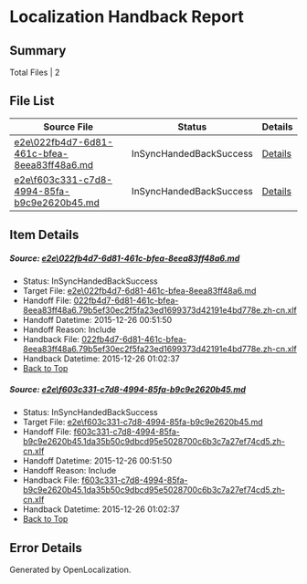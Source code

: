 # <a name='report-top'></a> Localization Handback Report

## Summary
 Total Files | 2

## File List
 Source File | Status | Details 
 ----------- | ------ | ------- 
 [e2e\022fb4d7-6d81-461c-bfea-8eea83ff48a6.md](https://github.com/OpenLocalizationTest/oltest/blob/4d3fdc745df3ce51760d6091a021f001e4615a9d/e2e/022fb4d7-6d81-461c-bfea-8eea83ff48a6.md) | InSyncHandedBackSuccess | [Details](#b24882ff5f589f956d77d489ac6ff42708e6aed81)
 [e2e\f603c331-c7d8-4994-85fa-b9c9e2620b45.md](https://github.com/OpenLocalizationTest/oltest/blob/4d3fdc745df3ce51760d6091a021f001e4615a9d/e2e/f603c331-c7d8-4994-85fa-b9c9e2620b45.md) | InSyncHandedBackSuccess | [Details](#e61ca216c2724eb20588fd30c9215f2a0e7634122)

## Item Details
##### <a name='b24882ff5f589f956d77d489ac6ff42708e6aed81'></a> Source: [e2e\022fb4d7-6d81-461c-bfea-8eea83ff48a6.md](https://github.com/OpenLocalizationTest/oltest/blob/4d3fdc745df3ce51760d6091a021f001e4615a9d/e2e/022fb4d7-6d81-461c-bfea-8eea83ff48a6.md)
* Status: InSyncHandedBackSuccess
* Target File: [e2e\022fb4d7-6d81-461c-bfea-8eea83ff48a6.md](https://github.com/OpenLocalizationTestOrg/oltest.zh-cn/blob/74a7f68457465893976a8c3c8ba2cb5680426e7d/e2e/022fb4d7-6d81-461c-bfea-8eea83ff48a6.md)
* Handoff File: [022fb4d7-6d81-461c-bfea-8eea83ff48a6.79b5ef30ec2f5fa23ed1699373d42191e4bd778e.zh-cn.xlf](https://github.com/OpenLocalizationTestOrg/olhandoff/blob/f8547d7026c8fee068b1e83d4c1c1db7ba2f8070/ol-handoff/OpenLocalizationTestOrg/oltest.zh-cn/qimu/022fb4d7-6d81-461c-bfea-8eea83ff48a6.79b5ef30ec2f5fa23ed1699373d42191e4bd778e.zh-cn.xlf)
* Handoff Datetime: 2015-12-26 00:51:50
* Handoff Reason: Include
* Handback File: [022fb4d7-6d81-461c-bfea-8eea83ff48a6.79b5ef30ec2f5fa23ed1699373d42191e4bd778e.zh-cn.xlf](https://github.com/OpenLocalizationTestOrg/olhandback/blob/04c283102bcd654d6f71e2b0e05a3dd38d4ed0db/ol-handback/OpenLocalizationTestOrg/oltest.zh-cn/qimu/022fb4d7-6d81-461c-bfea-8eea83ff48a6.79b5ef30ec2f5fa23ed1699373d42191e4bd778e.zh-cn.xlf)
* Handback Datetime: 2015-12-26 01:02:37
* [Back to Top](#report-top)

##### <a name='e61ca216c2724eb20588fd30c9215f2a0e7634122'></a> Source: [e2e\f603c331-c7d8-4994-85fa-b9c9e2620b45.md](https://github.com/OpenLocalizationTest/oltest/blob/4d3fdc745df3ce51760d6091a021f001e4615a9d/e2e/f603c331-c7d8-4994-85fa-b9c9e2620b45.md)
* Status: InSyncHandedBackSuccess
* Target File: [e2e\f603c331-c7d8-4994-85fa-b9c9e2620b45.md](https://github.com/OpenLocalizationTestOrg/oltest.zh-cn/blob/74a7f68457465893976a8c3c8ba2cb5680426e7d/e2e/f603c331-c7d8-4994-85fa-b9c9e2620b45.md)
* Handoff File: [f603c331-c7d8-4994-85fa-b9c9e2620b45.1da35b50c9dbcd95e5028700c6b3c7a27ef74cd5.zh-cn.xlf](https://github.com/OpenLocalizationTestOrg/olhandoff/blob/f8547d7026c8fee068b1e83d4c1c1db7ba2f8070/ol-handoff/OpenLocalizationTestOrg/oltest.zh-cn/qimu/f603c331-c7d8-4994-85fa-b9c9e2620b45.1da35b50c9dbcd95e5028700c6b3c7a27ef74cd5.zh-cn.xlf)
* Handoff Datetime: 2015-12-26 00:51:50
* Handoff Reason: Include
* Handback File: [f603c331-c7d8-4994-85fa-b9c9e2620b45.1da35b50c9dbcd95e5028700c6b3c7a27ef74cd5.zh-cn.xlf](https://github.com/OpenLocalizationTestOrg/olhandback/blob/04c283102bcd654d6f71e2b0e05a3dd38d4ed0db/ol-handback/OpenLocalizationTestOrg/oltest.zh-cn/qimu/f603c331-c7d8-4994-85fa-b9c9e2620b45.1da35b50c9dbcd95e5028700c6b3c7a27ef74cd5.zh-cn.xlf)
* Handback Datetime: 2015-12-26 01:02:37
* [Back to Top](#report-top)


## Error Details

Generated by OpenLocalization.
